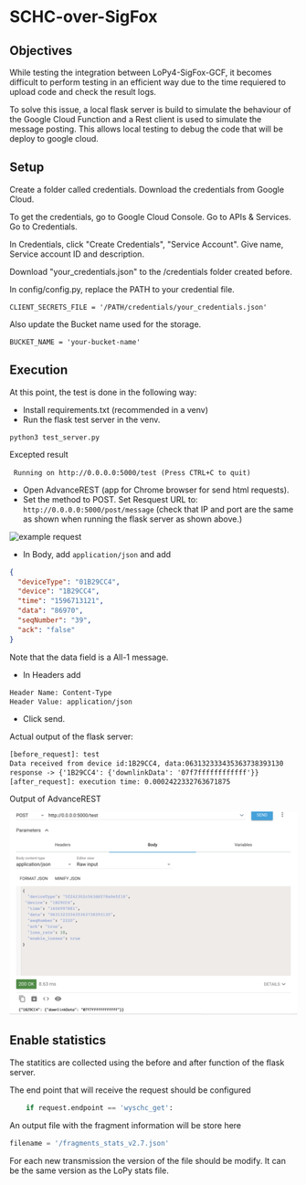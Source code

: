 # SCHC-over-SigFox

## Objectives

While testing the integration between LoPy4-SigFox-GCF, it becomes difficult to perform testing in an efficient way due to the time requiered to upload code and check the result logs.

To solve this issue, a local flask server is build to simulate the behaviour of the Google Cloud Function and a Rest client is used to simulate the message posting. This allows local testing to debug the code that will be deploy to google cloud.

## Setup

Create a folder called credentials.
Download the credentials from Google Cloud.

To get the credentials, go to Google Cloud Console.
Go to APIs & Services.
Go to Credentials.

In Credentials, click "Create Credentials", "Service Account". 
Give name, Service account ID and description. 

Download "your_credentials.json" to the /credentials folder created before. 

In config/config.py, replace the PATH to your credential file.
```
CLIENT_SECRETS_FILE = '/PATH/credentials/your_credentials.json'
```

Also update the Bucket name used for the storage.

```
BUCKET_NAME = 'your-bucket-name'
```
## Execution

At this point, the test is done in the following way:
* Install requirements.txt (recommended in a venv) 
* Run the flask test server in the venv.
```
python3 test_server.py
```
Excepted result

``` Running on http://0.0.0.0:5000/test (Press CTRL+C to quit)```

* Open AdvanceREST (app for Chrome browser for send html requests).
* Set the method to POST. Set Resquest URL to: ```http://0.0.0.0:5000/post/message```
(check that IP and port are the same as shown when running the flask server as shown above.)

![example request](img/request_example_v1.png)

* In Body, add ```application/json``` and add
```json
{
  "deviceType": "01B29CC4",
  "device": "1B29CC4",
  "time": "1596713121",
  "data": "86970",
  "seqNumber": "39",
  "ack": "false"
}
```
Note that the data field is a All-1 message.
* In Headers add 
```
Header Name: Content-Type
Header Value: application/json
``` 
* Click send.

Actual output of the flask server:
```
[before_request]: test
Data received from device id:1B29CC4, data:063132333435363738393130
response -> {'1B29CC4': {'downlinkData': '07f7ffffffffffff'}}
[after_request]: execution time: 0.0002422332763671875
```
Output of AdvanceREST

![example request](docs/images/request_example_v2_response.png)


## Enable statistics

The statitics are collected using the before and after function of the flask server.

The end point that will receive the request should be configured

```python
    if request.endpoint == 'wyschc_get':
```

An output file with the fragment information will be store here

```python
filename = '/fragments_stats_v2.7.json'
```

For each new transmission the version of the file should be modify.
It can be the same version as the LoPy stats file.




